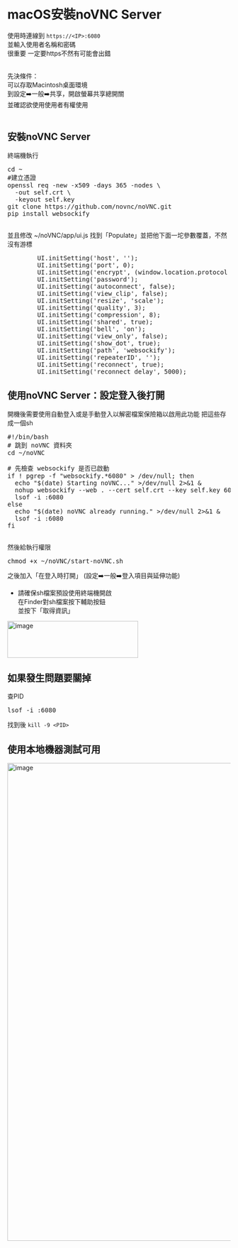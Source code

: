 # macOS安裝noVNC Server
使用時連線到 <code>https://\<IP\>:6080</code><br>
並輸入使用者名稱和密碼<br>
很重要 一定要https不然有可能會出錯<br><br>


先決條件：<br>
可以存取Macintosh桌面環境<br>
到設定➡️一般➡️共享，開啟螢幕共享總開關<br>
並確認欲使用使用者有權使用<br><br>


## 安裝noVNC Server
終端機執行
<pre>
cd ~
#建立憑證
openssl req -new -x509 -days 365 -nodes \
  -out self.crt \
  -keyout self.key
git clone https://github.com/novnc/noVNC.git
pip install websockify
  </pre>
並且修改 ~/noVNC/app/ui.js
找到「Populate」並把他下面一坨參數覆蓋，不然沒有游標
<pre>
        UI.initSetting('host', '');
        UI.initSetting('port', 0);
        UI.initSetting('encrypt', (window.location.protocol === "https:"));
        UI.initSetting('password');
        UI.initSetting('autoconnect', false);
        UI.initSetting('view_clip', false);
        UI.initSetting('resize', 'scale');
        UI.initSetting('quality', 3);
        UI.initSetting('compression', 8);
        UI.initSetting('shared', true);
        UI.initSetting('bell', 'on');
        UI.initSetting('view_only', false);
        UI.initSetting('show_dot', true);
        UI.initSetting('path', 'websockify');
        UI.initSetting('repeaterID', '');
        UI.initSetting('reconnect', true);
        UI.initSetting('reconnect_delay', 5000);
</pre>

## 使用noVNC Server：設定登入後打開
開機後需要使用自動登入或是手動登入以解密檔案保險箱以啟用此功能
把這些存成一個sh
<pre>
#!/bin/bash
# 跳到 noVNC 資料夾
cd ~/noVNC

# 先檢查 websockify 是否已啟動
if ! pgrep -f "websockify.*6080" > /dev/null; then
  echo "$(date) Starting noVNC..." >/dev/null 2>&1 &
  nohup websockify --web . --cert self.crt --key self.key 6080 localhost:5900 >/dev/null 2>&1 &
  lsof -i :6080
else
  echo "$(date) noVNC already running." >/dev/null 2>&1 &
  lsof -i :6080
fi
  </pre>
然後給執行權限
<pre>
chmod +x ~/noVNC/start-noVNC.sh
</pre>
之後加入「在登入時打開」
(設定➡️一般➡️登入項目與延伸功能)

- 請確保sh檔案預設使用終端機開啟<br>
在Finder對sh檔案按下輔助按鈕<br>
並按下「取得資訊」
<img width="295" height="83" alt="image" src="https://github.com/user-attachments/assets/55fdedcb-6abd-42ce-b5ed-8a2cdbb62139" />

## 如果發生問題要關掉
查PID
<pre>lsof -i :6080</pre>
找到後
<code>kill -9 \<PID\></code>


## 使用本地機器測試可用
<img width="1800" height="1077" alt="image" src="https://github.com/user-attachments/assets/a3e605c9-e7c5-4638-8bb2-296866b1329e" />


